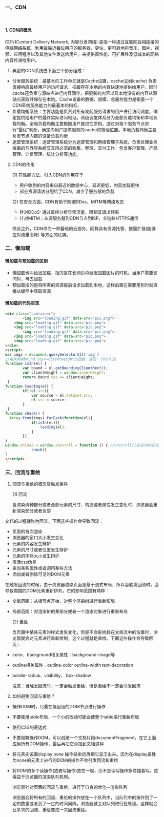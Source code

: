 ### 一、CDN

<br>

#### 1. CDN的概念

CDN(Content Delivery Network, 内容分发网络) 是指一种通过互联网互相连接的电脑网络系统，利用最靠近每位用户的服务器，更快、更可靠地将音乐、图片、视频、应用程序以及其他文件发送给用户，来提供高性能、可扩展性及低成本的网络内容传递给用户。

1. 典型的CDN系统由下面三个部分组成：

- 分发服务系统：最基本的工作单元就是Cache设置，cache(边缘cache) 负责直接响应最终用户的访问请求，把缓存在本地的内容快速地提供给用户。同时cache还负责与源站点进行内容同步，把更新的内容以及本地没有的内容从源站点获取并保存在本地。Cache设备的数据、规模、总服务能力是衡量一个CDN系统服务能力的最基本的指标。
- 负载均衡系统：主要功能是负责对所有发起服务请求的用户进行访问调度，确定提供给用户的最终实际访问地址。两级调度体系分为全部负载均衡和本地负载均衡。全局负载均衡主要根据用户就进性原则，通过对每个服务节点进行“最优”判断，确定向用户提供服务的cache的物理位置。本地负载均衡主要负责节点内部的设备负载均衡
- 运营管理系统：运营管理系统分为运营管理和网络管理子系统，负责处理业务层面的与外界系统交互所必须的收集、整理、交付工作，包含客户管理、产品管理、计费管理、统计分析等功能。

2. CDN的作用

   (1) 在性能方法，引入CDN的作用在于

   - 用户收到的内容来自最近的数据中心，延迟更低，内容加载更快
   - 部分资源请求分配给了CDN，减少了服务器的负载

   (2) 在安全方面，CDN有助于防御DDos、MITM等网络攻击

   - 针对DDoS: 通过监控分析异常流量，限制其请求频率
   - 针对MITM：从源服务器到CDN节点到ISP，全链路HTTPS通信

   除此之外，CDN作为一种基础的云服务，同样具有资源托管、按需扩展(能够应对流量高峰) 等方面的优势。

### 二、懒加载

#### 懒加载与预加载的区别

- 懒加载也叫延迟加载，指的是在长网页中延迟加载图片的时机，当用户需要访问时，再去加载
- 预加载指的是将所需的资源提前请求加载到本地，这样后面在需要用到时就直接从缓存中获取资源

#### 懒加载的代码实现

```html
<div class="container">
		<img src="loading.gif" data-src="pic.png">
  	<img src="loading.gif" data-src="pic.png">
  	<img src="loading.gif" data-src="pic.png">
 		<img src="loading.gif" data-src="pic.png">
  	<img src="loading.gif" data-src="pic.png">
  	<img src="loading.gif" data-src="pic.png">
</div>
<script>
var imgs = document.querySelectorAll('img')
//用来判断bound.top<=clientHeight的函数，返回一个bool值
function isIn(el) {
        var bound = el.getBoundingClientRect();
        var clientHeight = window.innerHeight;
        return bound.top <= clientHeight;
 }
function loadImg(el) {
        if(!el.src){
            var source = el.dataset.src;
            el.src = source;
        }
 }
function check() {
  Array.from(imgs).forEach(function(el){
            if(isIn(el)){
                loadImg(el);
            }
        })
}
window.onload = window.onscroll = function () { //onscroll()在滚动条滚动的时候触发
			check()
}
</script>
```

### 三、回流与重绘

1. 回流与重绘的概念及触发条件

   (1) 回流

   当渲染树种部分或者全部元素的尺寸、构造或者属性发生变化时，浏览器会重新渲染部分或者全部

文档的过程就称为回流。下面这些操作会导致回流：

- 页面的首次渲染
- 浏览器的窗口大小发生变化
- 元素的内容发生辩护
- 元素的尺寸或者位置发生辩护
- 元素的字体大小发生辩护
- 激活css伪类
- 查询某些属性或者调用某些方法
- 添加或者删除可见的DOM元素

在触发回流的时候，由于浏览器渲染页面是基于流式布局，所以当触发回流时，会导致周围的DOM元素重新排列，它的影响范围有两种：

- 全局范围：从根节点开始，对整个渲染树进行重新布局

- 局部范围：对渲染树的某部分或者一个渲染对象进行重新布局

  (2) 重绘

  当页面中某些元素的样式发生变化，但是不会影响其在文档流中的位置时，浏览器就会对元素进行重新绘制，这个过程就是重绘。下面这些操作会导致回流：

-  color、background相关属性：background-image等

- outline相关属性：outline-color outline-width text-decoration

- border-radius、visibility、 box-shadow

  注意：当触发回流时，一定会触发重绘，但是重绘不一定会引发回流

2. 如何避免回流与重绘？

- 操作DOM时，尽量在低层级的DOM节点进行操作

- 不要使用table布局，一个小的改动可能会使整个table进行重新布局

- 使用CSS的表达式

- 不要频繁操作DOM，可以创建一个文档片段documentFragment，在它上面应用所有DOM操作，最后再把它添加到文档这种

- 将元素先设置display:none 操作结束后再把它显示出来。因为在display属性为none的元素上进行的DOM的操作不会引发回流和重绘

- 将DOM的多个读操作(或者写操作)放在一起，而不是读写操作穿件插着写。这得益于浏览器的渲染队列机制。

  浏览器针对页面的回流与重绘，进行了自身的优化--渲染队列

  浏览器会将所有的回流、重绘的操作放在一个队列中，当队列中的操作到了一定的数量或者到了一定的时间间隔，浏览器就会对队列进行批处理。这样就会让多次的回流、重绘变成一次回流重绘。

